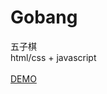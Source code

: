 # Gobang
五子棋
<br>
html/css + javascript
<br><br>
<a href="http://gobangweb.azurewebsites.net/">DEMO</a>
